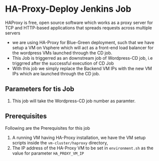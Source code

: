 # HA-Proxy-Deploy Jenkins Job
HAProxy is free, open source software which works as a proxy server for TCP and HTTP-based applications that spreads requests across multiple servers

- we are using HA-Proxy for Blue-Green deployment, such that we have setup a VM on Vsphere which will act as a front-end load balancer for the wordpress VMs launched through the CD job.
- This Job is triggerred as an downstream job of Wordpress-CD job, i.e triggrred after the successful execution of CD Job
- With this job we simply replace the Backend VM IPs with the new VM IPs which are launched through the CD job.

## Parameters for tis Job
1. This job will take the Wordpress-CD job number as paramter.

## Prerequisites
Following are the Prerequisites for this job
1. A running VM having HA-Proxy installation, we have the VM setup scripts inside the `vm-cluster/haproxy` directory, 
2. The IP address of the HA-Proxy VM to be set in `environment.sh` as the value for parameter `HA_PROXY_VM_IP`
